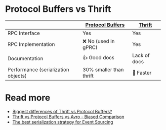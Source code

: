
# Protocol Buffers vs Thrift

|                                     | [Protocol Buffers](ProtocolBuffers.md) | [Thrift](Thrift.md) |
|-------------------------------------|----------------------------------------|---------------------|
| RPC Interface                       | Yes                                    | Yes                 |
| RPC Implementation                  | :x: No (used in gPRC)                  | Yes                 |
| Documentation                       | :+1: Good docs                         | Lack of docs        |
| Performance (serialization objects) | 30% smaller than thrift                | :rocket: Faster     |

# Read more
- [Biggest differences of Thrift vs Protocol Buffers?](https://stackoverflow.com/questions/69316/biggest-differences-of-thrift-vs-protocol-buffers)
- [Thrift vs Protocol Buffers vs Avro - Biased Comparison](https://www.slideshare.net/IgorAnishchenko/pb-vs-thrift-vs-avro)
- [The best serialization strategy for Event Sourcing](https://blog.softwaremill.com/the-best-serialization-strategy-for-event-sourcing-9321c299632b)